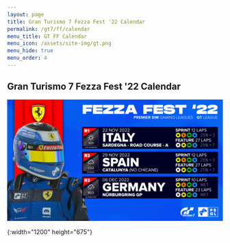 ```yaml
---
layout: page
title: Gran Turismo 7 Fezza Fest '22 Calendar
permalink: /gt7/ff/calendar
menu_title: GT FF Calendar
menu_icon: /assets/site-img/gt.png
menu_hide: true
menu_order: 4
---
```


<div class="center">

## Gran Turismo 7 Fezza Fest '22 Calendar
[![calendar_u]](/assets/site-img/PSGL_Calendar_FF22.png)


[calendar_u]: /assets/site-img/PSGL_Calendar_FF22.png
{:width="1200" height="675"}

</div>
